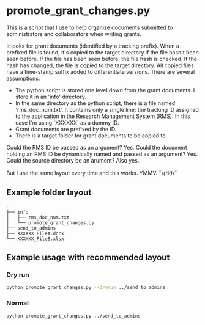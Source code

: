 # promote_grant_changes.py

This is a script that I use to help organize documents submitted to administrators and collaborators when writing grants. 

It looks for grant documents (identified by a tracking prefix). When a prefixed file is found, it's copied to the target directory if the file hasn't been seen before.  If the file has been seen before, the file hash is checked. If the hash has changed, the file is copied to the target directory. All copied files have a time-stamp suffix added to differentiate versions. There are several assumptions.

* The python script is stored one level down from the grant documents. I store it in an 'info' directory.
* In the same directory as the python script, there is a file named 'rms_doc_num.txt'. It contains only a single line: the tracking ID assigned to the application in the Research Management System (RMS). In this case I'm using 'XXXXXX' as a dummy ID.
* Grant documents are prefixed by the ID.
* There is a target folder for grant documents to be copied to.

Could the RMS ID be passed as an argument? Yes. Could the document holding an RMS ID be dynamically named and passed as an argument? Yes. Could the source directory be an arument? Also yes.

But I use the same layout every time and this works. YMMV. ¯\\_(ツ)_/¯

## Example folder layout
    .
    ├── info
	│   ├── rms_doc_num.txt
	│   └── promote_grant_changes.py
	├── send_to_admins
    ├── XXXXXX_FileA.docx
    └── XXXXXX_FileB.xlsx
	
## Example usage with recommended layout

### Dry run
```bash
python promote_grant_changes.py --dryrun ../send_to_admins
```

### Normal
```bash
python promote_grant_changes.py ../send_to_admins
```
